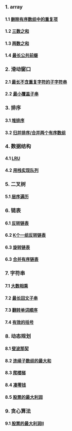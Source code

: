 ### 1. array
#### 1.1 [删除有序数组中的重复项](https://github.com/cheegoday/flink_djg/blob/master/java/src/main/java/com/djg/algorithm/array/RemoveDuplicatesFromSortedArray.java)
#### 1.2 [三数之和](https://github.com/cheegoday/flink_djg/blob/master/java/src/main/java/com/djg/algorithm/array/ThreeSum.java)
#### 1.3 [两数之和](https://github.com/cheegoday/flink_djg/blob/master/java/src/main/java/com/djg/algorithm/array/TwoSum.java)
#### 1.4 [最长公共前缀](https://github.com/cheegoday/flink_djg/blob/master/java/src/main/java/com/djg/algorithm/array/LongestCommonPrefix.java)

### 2. 滑动窗口
#### 2.1 [最长不含重复字符的子字符串](https://github.com/cheegoday/flink_djg/blob/master/java/src/main/java/com/djg/algorithm/slicewindow/LongestSubstring.java)
#### 2.2 [最小覆盖子串](https://github.com/cheegoday/flink_djg/blob/master/java/src/main/java/com/djg/algorithm/slicewindow/MinimumWindowSubstring.java)

### 3. 排序
#### 3.1 [堆排序](https://github.com/cheegoday/flink_djg/blob/master/java/src/main/java/com/djg/algorithm/sort/HeapSort.java)
#### 3.2 [归并排序/合并两个有序数组](https://github.com/cheegoday/flink_djg/blob/master/java/src/main/java/com/djg/algorithm/sort/MergeSort.java)

### 4. 数据结构
#### 4.1 [LRU](https://github.com/cheegoday/flink_djg/blob/master/java/src/main/java/com/djg/algorithm/datastructure/LRUCache.java)
#### 4.2 [用栈实现队列](https://github.com/cheegoday/flink_djg/blob/master/java/src/main/java/com/djg/algorithm/datastructure/QueueUsingStack.java)


### 5. 二叉树
#### 5.1 [层序遍历](https://github.com/cheegoday/flink_djg/blob/master/java/src/main/java/com/djg/algorithm/binarytree/LevelOrderTraversal.java)

### 6. 链表
#### 6.1 [反转链表](https://github.com/cheegoday/flink_djg/blob/master/java/src/main/java/com/djg/algorithm/list/RotateList.java)
#### 6.2 [K个一组反转链表](https://github.com/cheegoday/flink_djg/blob/master/java/src/main/java/com/djg/algorithm/list/RotateEveryKList.java)
#### 6.3 [旋转链表](https://github.com/cheegoday/flink_djg/blob/master/java/src/main/java/com/djg/algorithm/list/RotateKList.java)
#### 6.3 [合并有序链表](https://github.com/cheegoday/flink_djg/blob/master/java/src/main/java/com/djg/algorithm/list/MergeSortedList.java)


### 7. 字符串
#### 7.1 [大数相乘](https://github.com/cheegoday/flink_djg/blob/master/java/src/main/java/com/djg/algorithm/string/MultiplyStrings.java)
#### 7.2 [最长回文子串](https://github.com/cheegoday/flink_djg/blob/master/java/src/main/java/com/djg/algorithm/string/LongestPalindromeSubstring.java)
#### 7.3 [翻转单词顺序](https://github.com/cheegoday/flink_djg/blob/master/java/src/main/java/com/djg/algorithm/string/RotateWord.java)
#### 7.4 [有效的括号](https://github.com/cheegoday/flink_djg/blob/master/java/src/main/java/com/djg/algorithm/string/ValidBrackets.java)

### 8. 动态规划
#### 8.1 [斐波那契](https://github.com/cheegoday/flink_djg/blob/master/java/src/main/java/com/djg/algorithm/dp/Fibonacci.java)
#### 8.2 [连续子数组的最大和](https://github.com/cheegoday/flink_djg/blob/master/java/src/main/java/com/djg/algorithm/dp/ContinuousSubarrayMaxSum.java)
#### 8.3 [爬楼梯](https://github.com/cheegoday/flink_djg/blob/master/java/src/main/java/com/djg/algorithm/dp/ClimbStairs.java)
#### 8.4 [凑零钱](https://github.com/cheegoday/flink_djg/blob/master/java/src/main/java/com/djg/algorithm/dp/CoinChange.java)
#### 8.5 [股票的最大利润](https://github.com/cheegoday/flink_djg/blob/master/java/src/main/java/com/djg/algorithm/dp/StockMaxProfit.java)

### 9. 贪心算法
#### 9.1 [股票的最大利润II](https://github.com/cheegoday/flink_djg/blob/master/java/src/main/java/com/djg/algorithm/greed/StockMaxProfit2.java)